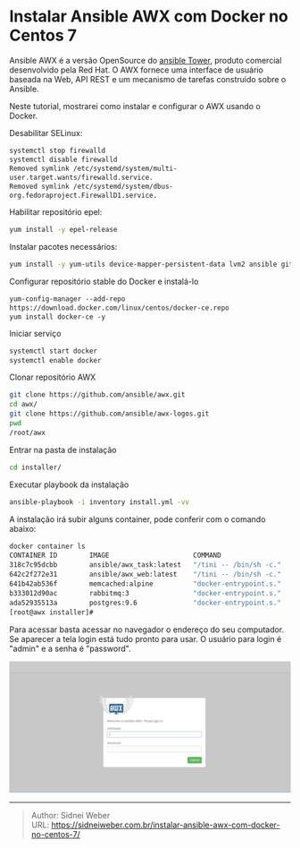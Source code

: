# Instalar Ansible AWX com Docker no Centos 7


Ansible AWX é a versão OpenSource do [ansible Tower](https://www.ansible.com/products/tower), produto  comercial desenvolvido pela Red Hat. O AWX fornece uma interface de usuário baseada na Web, API REST e um mecanismo de tarefas construído sobre o Ansible.

Neste tutorial, mostrarei como instalar e configurar o AWX usando o Docker.

Desabilitar SELinux:

```shell
systemctl stop firewalld
systemctl disable firewalld
Removed symlink /etc/systemd/system/multi-user.target.wants/firewalld.service.
Removed symlink /etc/systemd/system/dbus-org.fedoraproject.FirewallD1.service.
```

Habilitar repositório epel:

```bash
yum install -y epel-release
```

Instalar pacotes necessários:

```bash
yum install -y yum-utils device-mapper-persistent-data lvm2 ansible git python-devel python-pip python-docker-py vim-enhanced
```

Configurar repositório stable do Docker e instalá-lo

```shell
yum-config-manager --add-repo https://download.docker.com/linux/centos/docker-ce.repo
yum install docker-ce -y
```

Iniciar serviço

```bash
systemctl start docker
systemctl enable docker
```

Clonar repositório AWX

```bash
git clone https://github.com/ansible/awx.git
cd awx/
git clone https://github.com/ansible/awx-logos.git
pwd
/root/awx
```

Entrar na pasta de instalação

```bash
cd installer/
```

Executar playbook da instalação

```bash
ansible-playbook -i inventory install.yml -vv
```

A instalação irá subir alguns container, pode conferir com o comando abaixo:

```bash
docker container ls
CONTAINER ID        IMAGE                     COMMAND                  CREATED             STATUS              PORTS                                NAMES
318c7c95dcbb        ansible/awx_task:latest   "/tini -- /bin/sh -c."   12 minutes ago      Up 12 minutes       8052/tcp                             awx_task
642c2f272e31        ansible/awx_web:latest    "/tini -- /bin/sh -c."   12 minutes ago      Up 12 minutes       0.0.0.0:80->8052/tcp                 awx_web
641b42ab536f        memcached:alpine          "docker-entrypoint.s."   18 minutes ago      Up 18 minutes       11211/tcp                            memcached
b333012d90ac        rabbitmq:3                "docker-entrypoint.s."   19 minutes ago      Up 19 minutes       4369/tcp, 5671-5672/tcp, 25672/tcp   rabbitmq
ada52935513a        postgres:9.6              "docker-entrypoint.s."   19 minutes ago      Up 19 minutes       5432/tcp                             postgres
[root@awx installer]#
```

Para acessar basta acessar no navegador o endereço do seu computador. Se aparecer a tela login está tudo pronto para usar.
O usuário para login é "admin" e a senha é "password".

![Login AWX](/img/awx.jpg)


---

> Author: Sidnei Weber  
> URL: https://sidneiweber.com.br/instalar-ansible-awx-com-docker-no-centos-7/  

